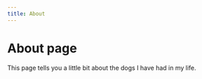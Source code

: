 ```yaml
---
title: About
---
```

# About page

This page tells you a little bit about the dogs I have had in my life.
